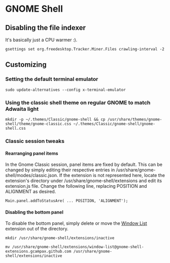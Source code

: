 # GNOME Shell

## Disabling the file indexer

It's basically just a CPU warmer :).

`gsettings set org.freedesktop.Tracker.Miner.Files crawling-interval -2`

## Customizing

### Setting the default terminal emulator

`sudo update-alternatives --config x-terminal-emulator`

### Using the classic shell theme on regular GNOME to match Adwaita light

`mkdir -p ~/.themes/Classic/gnome-shell && cp /usr/share/themes/gnome-shell/theme/gnome-classic.css ~/.themes/Classic/gnome-shell/gnome-shell.css`

### Classic session tweaks

#### Rearranging panel items

In the Gnome Classic session, panel items are fixed by default. This can be changed by simply editing their respective entries in /usr/share/gnome-shell/modes/classic.json. If the extension is not represented here, locate the extension's directory under /usr/share/gnome-shell/extensions and edit its extension.js file. Change the following line, replacing POSITION and ALIGNMENT as desired.

`Main.panel.addToStatusAre( ... POSITION, 'ALIGNMENT');`

#### Disabling the bottom panel

To disable the bottom panel, simply delete or move the [Window List](https://extensions.gnome.org/extension/602/window-list/) extension out of the directory.

`mkdir /usr/share/gnome-shell/extensions/inactive`

`mv /usr/share/gnome-shell/extensions/window-list@gnome-shell-extensions.gcampax.github.com /usr/share/gnome-shell/extensions/inactive`
